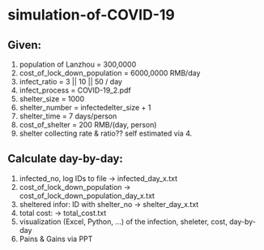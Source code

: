 # simulation-of-COVID-19

## Given:
1. population of Lanzhou = 300,0000
2. cost_of_lock_down_population = 6000,0000 RMB/day
3. infect_ratio = 3 || 10 || 50 / day
4. infect_process = COVID-19_2.pdf
5. shelter_size = 1000
6. shelter_number = infectedelter_size + 1
7. shelter_time = 7 days/person
8. cost_of_shelter = 200 RMB/(day, person)
9. shelter collecting rate & ratio?? self estimated via 4.

## Calculate day-by-day:
1. infected_no, log IDs to file -> infected_day_x.txt
2. cost_of_lock_down_population -> cost_of_lock_down_population_day_x.txt
3. sheltered infor: ID with shelter_no -> shelter_day_x.txt
4. total cost: -> total_cost.txt
5. visualization (Excel, Python, ...) of the infection, sheleter, cost, day-by-day
6. Pains & Gains via PPT